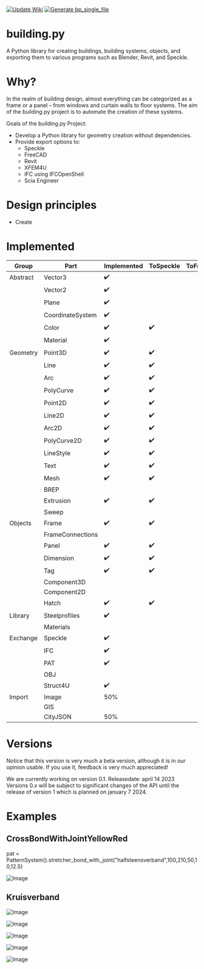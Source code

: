 [![Update Wiki](https://github.com/3BMLabs/building.py/actions/workflows/update_wiki.yml/badge.svg)](https://github.com/3BMLabs/building.py/actions/workflows/update_wiki.yml)
[![Generate bp_single_file](https://github.com/3BMLabs/building.py/actions/workflows/generate-bp_single_file.yml/badge.svg)](https://github.com/3BMLabs/building.py/actions/workflows/generate-bp_single_file.yml)
# building.py
A Python library for creating buildings, building systems, objects, and exporting them to various programs such as Blender, Revit, and Speckle.

# Why?
In the realm of building design, almost everything can be categorized as a frame or a panel – from windows and curtain walls to floor systems. The aim of the building.py project is to automate the creation of these systems.

Goals of the building.py Project:
* Develop a Python library for geometry creation without dependencies.
* Provide export options to:
  * Speckle
  * FreeCAD
  * Revit
  * XFEM4U
  * IFC using IFCOpenShell
  * Scia Engineer
 
# Design principles
* Create 
# Implemented

Group | Part | Implemented | ToSpeckle | ToFreeCAD 
--- | --- | --- | --- | --- 
Abstract | Vector3 | :heavy_check_mark: |  |  
&nbsp; | Vector2 | :heavy_check_mark: |  |  
&nbsp; | Plane | :heavy_check_mark: |  |  
&nbsp; | CoordinateSystem | :heavy_check_mark: |  |  
&nbsp; | Color | :heavy_check_mark: | :heavy_check_mark: |  
&nbsp; | Material | :heavy_check_mark: | |  
Geometry | Point3D | :heavy_check_mark: | :heavy_check_mark:  |  
&nbsp; | Line | :heavy_check_mark: | :heavy_check_mark:  |  
&nbsp; | Arc | :heavy_check_mark: | :heavy_check_mark:  |  
&nbsp; | PolyCurve | :heavy_check_mark: | :heavy_check_mark:  |  
&nbsp; | Point2D | :heavy_check_mark: | :heavy_check_mark:  |  
&nbsp; | Line2D | :heavy_check_mark: | :heavy_check_mark:  |  
&nbsp; | Arc2D | :heavy_check_mark: | :heavy_check_mark:  |  
&nbsp; | PolyCurve2D | :heavy_check_mark: | :heavy_check_mark:  |  
&nbsp; | LineStyle | :heavy_check_mark: | :heavy_check_mark:  |  
&nbsp; | Text | :heavy_check_mark: | :heavy_check_mark:  |  
&nbsp; | Mesh | :heavy_check_mark: | :heavy_check_mark:  |  
&nbsp; | BREP | | |  
&nbsp; | Extrusion | :heavy_check_mark: | :heavy_check_mark:  |  
&nbsp; | Sweep | | |  
Objects | Frame | :heavy_check_mark: | :heavy_check_mark:  |  
&nbsp; | FrameConnections | |  |  
&nbsp; | Panel | :heavy_check_mark: | :heavy_check_mark:  |  
&nbsp; | Dimension | :heavy_check_mark: | :heavy_check_mark:  |  
&nbsp; | Tag | :heavy_check_mark: | :heavy_check_mark:  |  
&nbsp; | Component3D | | |  
&nbsp; | Component2D | | |  
&nbsp; | Hatch | :heavy_check_mark: | :heavy_check_mark:  |  
Library | Steelprofiles | :heavy_check_mark: |  |  
&nbsp; | Materials | |  |  
Exchange | Speckle | :heavy_check_mark: |  |  
&nbsp; | IFC | :heavy_check_mark: |  |  
&nbsp; | PAT |:heavy_check_mark: |  |  
&nbsp; | OBJ | |  |  
&nbsp; | Struct4U |:heavy_check_mark: |  |  
Import | Image | 50% |  |  
&nbsp; | GIS | |  |  
&nbsp; | CityJSON | 50% |  |  


# Versions
Notice that this version is very much a beta version, although it is in our opinion usable. If you use it, feedback is very much appreciated!

We are currently working on version 0.1. Releasedate: april 14 2023
Versions 0.x will be subject to significant changes of the API until the release of version 1 which is planned on january 7 2024.

# Examples

## CrossBondWithJointYellowRed

pat = PatternSystem().stretcher_bond_with_joint("halfsteensverband",100,210,50,10,12.5)

![Image](docs/img/1_crossBondWithJointYellowRed.png)

## Kruisverband

![Image](docs/img/2_kruisverband.png)

![Image](docs/img/3_columns_beams.png)

![Image](docs/img/4_woodframing_walls.png)

![Image](docs/img/5_examples_panel_beam_steel_concrete.png)

![Image](docs/img/6_GIS2BIM.png)
